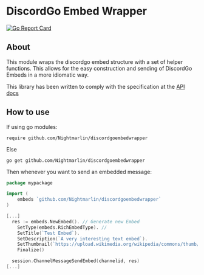 # DiscordGo Embed Wrapper

[![Go Report Card](https://goreportcard.com/badge/github.com/Nightmarlin/discordgoembedwrapper)](https://goreportcard.com/report/github.com/Nightmarlin/discordgoembedwrapper)

## About

This module wraps the discordgo embed structure with a set of helper functions.
This allows for the easy construction and sending of DiscordGo Embeds in a more idiomatic way.

This library has been written to comply with the specification at the
[API docs](https://discord.com/developers/docs/resources/channel#embed-object-embed-structure)

## How to use

If using go modules:

```
require github.com/Nightmarlin/discordgoembedwrapper
```

Else

```
go get github.com/Nightmarlin/discordgoembedwrapper
```

Then whenever you want to send an embedded message:

```go
package mypackage

import (
    embeds `github.com/Nightmarlin/discordgoembedwrapper`
)

[...]
  res := embeds.NewEmbed(). // Generate new Embed
    SetType(embeds.RichEmbedType). //
    SetTitle(`Test Embed`).
    SetDescription(`A very interesting text embed`).
    SetThumbnail(`https://upload.wikimedia.org/wikipedia/commons/thumb/5/5a/DOM-model.svg/1024px-DOM-model.svg.png`).
    Finalize()

  session.ChannelMessageSendEmbed(channelid, res)
[...]
```